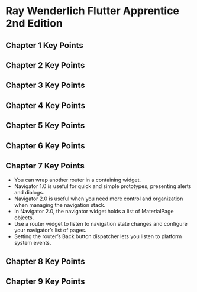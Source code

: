 # Ray Wenderlich Flutter Apprentice 2nd Edition

## Chapter 1 Key Points

## Chapter 2 Key Points

## Chapter 3 Key Points

## Chapter 4 Key Points

## Chapter 5 Key Points

## Chapter 6 Key Points

## Chapter 7 Key Points
- You can wrap another router in a containing widget.
- Navigator 1.0 is useful for quick and simple prototypes, presenting alerts and dialogs.
- Navigator 2.0 is useful when you need more control and organization when managing the navigation stack.
- In Navigator 2.0, the navigator widget holds a list of MaterialPage objects.
- Use a router widget to listen to navigation state changes and configure your navigator’s list of pages.
- Setting the router’s Back button dispatcher lets you listen to platform system events.

## Chapter 8 Key Points

## Chapter 9 Key Points


